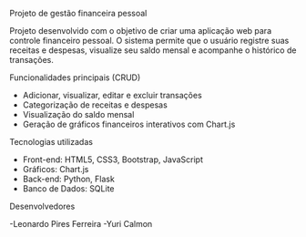Projeto de gestão financeira pessoal

Projeto desenvolvido com o objetivo de criar uma aplicação web para controle financeiro pessoal. O sistema permite que o usuário registre suas receitas e despesas, visualize seu saldo mensal e acompanhe o histórico de transações.

Funcionalidades principais (CRUD)

- Adicionar, visualizar, editar e excluir transações
- Categorização de receitas e despesas
- Visualização do saldo mensal
- Geração de gráficos financeiros interativos com Chart.js

Tecnologias utilizadas

- Front-end: HTML5, CSS3, Bootstrap, JavaScript
- Gráficos: Chart.js 
- Back-end: Python, Flask
- Banco de Dados: SQLite

Desenvolvedores

-Leonardo Pires Ferreira
-Yuri Calmon


